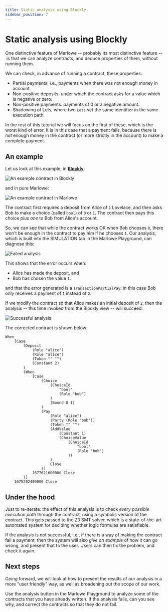 ```yaml
---
title: Static analysis using Blockly
sidebar_position: 7
---
```


# Static analysis using Blockly

One distinctive feature of Marlowe -- probably its most distinctive
feature -- is that we can analyze contracts, and deduce properties of
them, without running them.

We can check, in advance of running a contract, these properties:

-   Partial payments: i.e., payments when there was not enough money in
    account.
-   Non-positive deposits: under which the contract asks for a value
    which is negative or zero.
-   Non-positive payments: payments of 0 or a negative amount.
-   Shadowing of Lets, where two `Lets` set the same identifier in the
    same execution path.

In the rest of this tutorial we will focus on the first of these, which
is the worst kind of error. It is in this case that a payment fails,
because there is not enough money in the contract (or more strictly in
the account) to make a complete payment.

## An example

Let us look at this example, in [**Blockly**](https://play.marlowe.iohk.io/#/blockly):

![An example contract in Blockly](/img/analysis1.png)

and in pure Marlowe:

![An example contract in Marlowe](/img/analysis2.png)

The contract first requires a deposit from Alice of `1` Lovelace, and
then asks Bob to make a choice (called `bool`) of `0` or `1`. The
contract then pays this choice *plus one* to Bob from Alice's account.

So, we can see that while the contract works OK when Bob chooses `0`,
there won't be enough in the contract to pay him if he chooses `1`. Our
analysis, which is built into the SIMULATION tab in the Marlowe
Playground, can diagnose this:

![Failed analysis](/img/analysis3.png)

This shows that the error occurs when:

-   Alice has made the deposit, and
-   Bob has chosen the value `1`.

and that the error generated is a `TransactionPartialPay`: in this case
Bob only receives a payment of `1` instead of `2`.

If we modify the contract so that Alice makes an initial deposit of `2`,
then the analysis -- this time invoked from the Blockly view -- will
succeed:

![Successful analysis](/img/analysis4.png)

The corrected contract is shown below:

```
When
    [Case
        (Deposit
            (Role "alice")
            (Role "alice")
            (Token "" "")
            (Constant 2)
        )
        (When
            [Case
                (Choice
                    (ChoiceId
                        "bool"
                        (Role "bob")
                    )
                    [Bound 0 1]
                )
                (Pay
                    (Role "alice")
                    (Party (Role "bob"))
                    (Token "" "")
                    (AddValue
                        (Constant 1)
                        (ChoiceValue
                            (ChoiceId
                                "bool"
                                (Role "bob")
                            ))
                    )
                    Close 
                )]
            1677621600000 Close 
        )]
    1675202400000 Close 
```

## Under the hood

Just to re-iterate: the effect of this analysis is to check *every
possible execution path* through the contract, using a symbolic version
of the contract. This gets passed to the Z3 SMT solver, which is a
state-of-the-art automated system for deciding whether logic formulas
are satisfiable.

If the analysis is not successful, i.e., if there is a way of making the
contract fail a payment, then the system will also *give an example* of
how it can go wrong, and present that to the user. Users can then fix
the problem, and check it again.

## Next steps

Going forward, we will look at how to present the results of our
analysis in a more "user friendly" way, as well as broadening out the
scope of our work.

Use the analysis button in the Marlowe Playground to analyze some of the
contracts that you have already written. If the analysis fails, can you
see why, and correct the contracts so that they do not fail.
